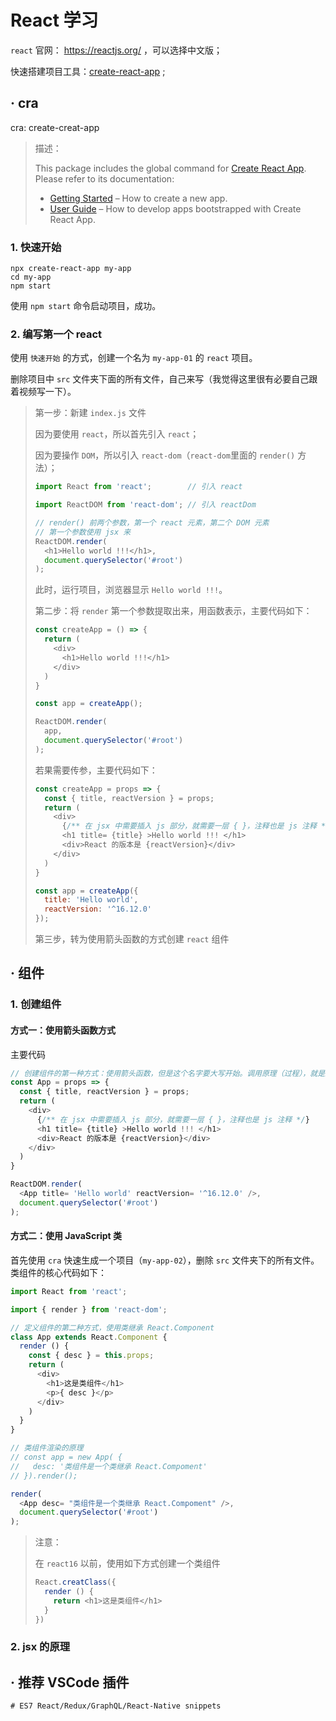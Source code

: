 # React 学习

`react` 官网： https://reactjs.org/ ，可以选择中文版；

快速搭建项目工具：[create-react-app](https://www.npmjs.com/package/create-react-app) ;

## **·** cra

cra: create-creat-app

> 描述：
>
> This package includes the global command for [Create React App](https://github.com/facebook/create-react-app).
> Please refer to its documentation:
>
> - [Getting Started](https://facebook.github.io/create-react-app/docs/getting-started) – How to create a new app.
> - [User Guide](https://facebook.github.io/create-react-app/) – How to develop apps bootstrapped with Create React App.

### 1. 快速开始

```shell
npx create-react-app my-app
cd my-app
npm start
```

使用 `npm start` 命令启动项目，成功。

### 2. 编写第一个 react 

使用 `快速开始` 的方式，创建一个名为 `my-app-01` 的 `react` 项目。

删除项目中 `src` 文件夹下面的所有文件，自己来写（我觉得这里很有必要自己跟着视频写一下）。

> 第一步：新建 `index.js` 文件
>
> 因为要使用 `react`，所以首先引入 `react`；
>
> 因为要操作 `DOM`，所以引入 `react-dom`（`react-dom`里面的 `render()` 方法）；
>
> ```js
> import React from 'react';        // 引入 react 
> 
> import ReactDOM from 'react-dom'; // 引入 reactDom
> 
> // render() 前两个参数，第一个 react 元素，第二个 DOM 元素
> // 第一个参数使用 jsx 来
> ReactDOM.render(
>   <h1>Hello world !!!</h1>,
>   document.querySelector('#root')
> );
> ```
>
> 此时，运行项目，浏览器显示 `Hello world !!!`。
>
> 第二步：将 `render` 第一个参数提取出来，用函数表示，主要代码如下：
>
> ```js
> const createApp = () => {
>   return (
>     <div>
>       <h1>Hello world !!!</h1>
>     </div>
>   )
> }
> 
> const app = createApp();
> 
> ReactDOM.render(
>   app,
>   document.querySelector('#root')
> );
> ```
>
> 若果需要传参，主要代码如下：
>
> ```js
> const createApp = props => {
>   const { title, reactVersion } = props;
>   return (
>     <div>
>       {/** 在 jsx 中需要插入 js 部分，就需要一层 { }，注释也是 js 注释 */}
>       <h1 title= {title} >Hello world !!! </h1>
>       <div>React 的版本是 {reactVersion}</div>
>     </div>
>   )
> }
> 
> const app = createApp({
>   title: 'Hello world',
>   reactVersion: '^16.12.0'
> });
> ```
>
> 第三步，转为使用箭头函数的方式创建 `react` 组件

## **·** 组件

### 1. 创建组件

#### 方式一：使用箭头函数方式

主要代码

```js
// 创建组件的第一种方式：使用箭头函数，但是这个名字要大写开始。调用原理（过程），就是上述过程。
const App = props => {
  const { title, reactVersion } = props;
  return (
    <div>
      {/** 在 jsx 中需要插入 js 部分，就需要一层 { }，注释也是 js 注释 */}
      <h1 title= {title} >Hello world !!! </h1>
      <div>React 的版本是 {reactVersion}</div>
    </div>
  )
}

ReactDOM.render(
  <App title= 'Hello world' reactVersion= '^16.12.0' />,
  document.querySelector('#root')
);
```

#### 方式二：使用 JavaScript 类

首先使用 `cra` 快速生成一个项目（`my-app-02`），删除 `src` 文件夹下的所有文件。类组件的核心代码如下：

```js
import React from 'react';

import { render } from 'react-dom';

// 定义组件的第二种方式，使用类继承 React.Component
class App extends React.Component {
  render () {
    const { desc } = this.props;
    return (
      <div>
        <h1>这是类组件</h1>
        <p>{ desc }</p>
      </div>
    )
  }
}

// 类组件渲染的原理
// const app = new App( {
//   desc: '类组件是一个类继承 React.Compoment'
// }).render();

render(
  <App desc= "类组件是一个类继承 React.Compoment" />,
  document.querySelector('#root')
);
```

> 注意：
>
> 在 `react16` 以前，使用如下方式创建一个类组件
>
> ```js
> React.creatClass({
>   render () {
>     return <h1>这是类组件</h1>
>   }
> })
> ```

### 2. jsx 的原理

























## **·** 推荐 VSCode 插件

```shell
# ES7 React/Redux/GraphQL/React-Native snippets
```

